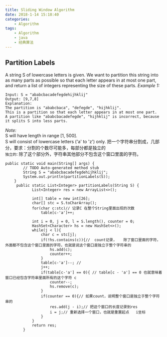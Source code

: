 ```yaml
---
title: Sliding Window Algorithm
date: 2018-1-14 15:18:40
categories:
    - Algorithm
tags:
	- Algorithm
	- java
	- 经典算法
---
```


## Partition Labels
A string S of lowercase letters is given. We want to partition this string into as many parts as possible so that each letter appears in at most one part, and return a list of 
integers representing the size of these parts. 
*Example 1:*  

```
Input: S = "ababcbacadefegdehijhklij"
Output: [9,7,8]
Explanation:
The partition is "ababcbaca", "defegde", "hijhklij".
This is a partition so that each letter appears in at most one part.
A partition like "ababcbacadefegde", "hijhklij" is incorrect, because it splits S into less parts.

```

*Note:*  
	S will have length in range [1, 500].  
	S will consist of lowercase letters ('a' to 'z') only.
把一个字符串分割成，几部分，要求：分割的个数尽可能多，每部分都是独立的  
`独立的`:
除了这个部分外，字符串其他部分不包含这个窗口里面的字符。
```
public static void main(String[] args) {
		// TODO Auto-generated method stub
		String S = "ababcbacadefegdehijhklij";
		System.out.println(partitionLabels(S));
	}
	 public static List<Integer> partitionLabels(String S) {
	        List<Integer> res = new ArrayList<>();
	        
	        int[] table = new int[26];
	        char[] stc = S.toCharArray();
	        for(char c:stc)// 记录C 在整个String里面出现的次数
	            table[c-'a']++;
	        
	        int i = 0, j = 0, l = S.length(), counter = 0;
	        HashSet<Character> hs = new HashSet<>();
	        while(j < l){
	            char c = stc[j];
	            if(!hs.contains(c)){//  count记录，   除了窗口里面的字符，外面都不包含这个窗口里面的字符，也就是说这个窗口是独立于整个字符串的
	                hs.add(c);
	                counter++;
	            }
	            table[c-'a']--; // 
	            j++;
	            if(table[c-'a'] == 0){ // table[c - 'a'] == 0 也就意味着窗口已经包含字符串里面所有的这个字符 c
	                counter--;
	                hs.remove(c);
	            }
	            if(counter == 0){// 如果count，说明整个窗口是独立于整个字符串的 
	                res.add(j - i);// 把这个窗口的长度记录到res
	                i = j;// 重新选择一个窗口，也就是重置起点   i坐标
	            }            
	        } 
	        return res;
	    }
```
